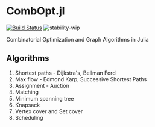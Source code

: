 # CombOpt.jl

[![Build Status](https://travis-ci.com/dileep-kishore/CombOpt.jl.svg?branch=master)](https://travis-ci.com/dileep-kishore/CombOpt.jl)
![stability-wip](https://img.shields.io/badge/stability-work_in_progress-lightgrey.svg)


Combinatorial Optimization and Graph Algorithms in Julia

## Algorithms

1. Shortest paths - Dijkstra's, Bellman Ford
2. Max flow - Edmond Karp, Successive Shortest Paths
3. Assignment - Auction
4. Matching
5. Minimum spanning tree
6. Knapsack
7. Vertex cover and Set cover
8. Scheduling
